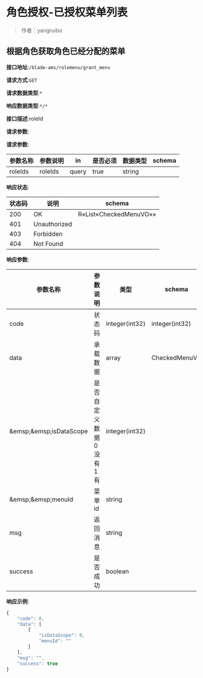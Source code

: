 # 角色授权-已授权菜单列表

> 作者：yangruibo

## 根据角色获取角色已经分配的菜单


**接口地址**:`/blade-ams/rolemenu/grant_menu`


**请求方式**:`GET`


**请求数据类型**:`*`


**响应数据类型**:`*/*`


**接口描述**:roleId


**请求参数**:


**请求参数**:


| 参数名称 | 参数说明 | in    | 是否必须 | 数据类型 | schema |
| -------- | -------- | ----- | -------- | -------- | ------ |
|roleIds|roleIds|query|true|string||


**响应状态**:


| 状态码 | 说明 | schema |
| -------- | -------- | ----- | 
|200|OK|R«List«CheckedMenuVO»»|
|401|Unauthorized||
|403|Forbidden||
|404|Not Found||


**响应参数**:


| 参数名称 | 参数说明 | 类型 | schema |
| -------- | -------- | ----- |----- | 
|code|状态码|integer(int32)|integer(int32)|
|data|承载数据|array|CheckedMenuVO|
|&amp;emsp;&amp;emsp;isDataScope|是否自定义数据  0没有 1有|integer(int32)||
|&amp;emsp;&amp;emsp;menuId|菜单id|string||
|msg|返回消息|string||
|success|是否成功|boolean||


**响应示例**:
```javascript
{
	"code": 0,
	"data": [
		{
			"isDataScope": 0,
			"menuId": ""
		}
	],
	"msg": "",
	"success": true
}
```
